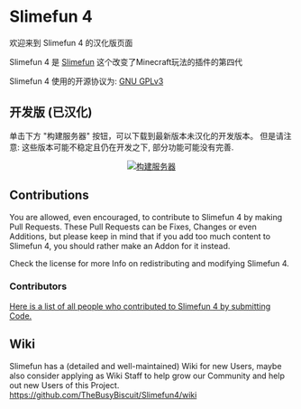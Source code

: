 # Slimefun 4

欢迎来到 Slimefun 4 的汉化版页面

Slimefun 4 是 [Slimefun](http://dev.bukkit.org/bukkit-plugins/slimefun/) 这个改变了Minecraft玩法的插件的第四代

Slimefun 4 使用的开源协议为: 
[GNU GPLv3](https://github.com/TheBusyBiscuit/Slimefun4/blob/master/LICENSE)

## 开发版 (已汉化)
单击下方 "构建服务器" 按钮，可以下载到最新版本未汉化的开发版本。
但是请注意: 这些版本可能不稳定且仍在开发之下, 部分功能可能没有完善.

<p align="center">
  <a href="https://github.com/StarWishsama/Slimefun4/releases">
    <img src="https://travis-ci.org/StarWishsama/Slimefun4.svg?branch=master" alt="构建服务器"/>
  </a>
</p>

## Contributions

You are allowed, even encouraged, to contribute to Slimefun 4 by making Pull Requests.
These Pull Requests can be Fixes, Changes or even Additions, but please keep in mind that
if you add too much content to Slimefun 4, you should rather make an Addon for it instead.

Check the license for more Info on redistributing and modifying Slimefun 4.

### Contributors

[Here is a list of all people who contributed to Slimefun 4 by submitting Code.](https://github.com/TheBusyBiscuit/Slimefun4/graphs/contributors)

## Wiki

Slimefun has a (detailed and well-maintained) Wiki for new Users, maybe also consider
applying as Wiki Staff to help grow our Community and help out new Users of this Project.
https://github.com/TheBusyBiscuit/Slimefun4/wiki
